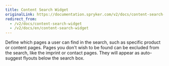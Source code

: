 ```yaml
---
title: Content Search Widget
originalLink: https://documentation.spryker.com/v2/docs/content-search-widget
redirect_from:
  - /v2/docs/content-search-widget
  - /v2/docs/en/content-search-widget
---
```


Define which pages a user can find in the search, such as specific product or content pages. Pages you don't wish to be found can be excluded from the search, like the imprint or contact pages. They will appear as auto-suggest flyouts below the search box.

